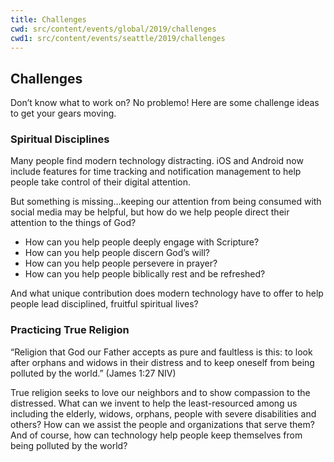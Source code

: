 ```yaml
---
title: Challenges
cwd: src/content/events/global/2019/challenges
cwd1: src/content/events/seattle/2019/challenges
---
```

## <i class="icon fa-flag"></i> Challenges

Don’t know what to work on? No problemo! Here are some challenge ideas to get your gears moving.

### **Spiritual Disciplines**

Many people find modern technology distracting. iOS and Android now include features for time tracking and notification management to help people take control of their digital attention. 

But something is missing…keeping our attention from being consumed with social media may be helpful, but how do we help people direct their attention to the things of God?

* How can you help people deeply engage with Scripture? 
* How can you help people discern God’s will? 
* How can you help people persevere in prayer? 
* How can you help people biblically rest and be refreshed? 

And what unique contribution does modern technology have to offer to help people lead disciplined, fruitful spiritual lives?

### **Practicing True Religion**

“Religion that God our Father accepts as pure and faultless is this: to look after orphans and 
widows in their distress and to keep oneself from being polluted by the world.” (James 1:27 NIV)

True religion seeks to love our neighbors and to show compassion to the distressed. What can we invent to help the least-resourced among us including the elderly, widows, orphans, people with severe disabilities and others? How can we assist the people and organizations that serve them? And of course, how can technology help people keep themselves from being polluted by the world?

